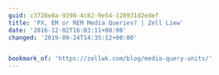```yaml
---
guid: c3728e8a-9398-4c82-9e54-128931d2edef
title: 'PX, EM or REM Media Queries? | Zell Liew'
date: '2016-12-02T16:03:11+00:00'
changed: '2019-09-24T14:35:12+00:00'


bookmark_of: 'https://zellwk.com/blog/media-query-units/'
---
```




